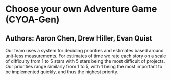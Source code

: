 # Choose your own Adventure Game (CYOA-Gen)
## Authors: Aaron Chen, Drew Hiller, Evan Quist

Our team uses a system for deciding priorities and estimates 
based around unit-less measurements. For estimates of time we rate each
story on a scale of difficulty from 1 to 5 stars with 5 stars being the most
difficult of projects. Our priorities range similarly from 1 to 5, with 1
being the most important to be implemented quickly, and thus the highest
priority. 

